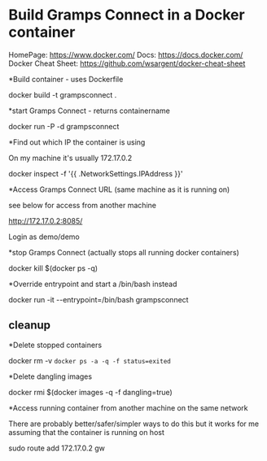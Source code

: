 Build Gramps Connect in a Docker container
==========================================
HomePage: https://www.docker.com/
Docs: https://docs.docker.com/
Docker Cheat Sheet: https://github.com/wsargent/docker-cheat-sheet

*Build container - uses Dockerfile

docker build -t grampsconnect .

*start Gramps Connect - returns containername

docker run -P -d grampsconnect

*Find out which IP the container <containername> is using

On my machine it's usually 172.17.0.2

docker inspect -f '{{ .NetworkSettings.IPAddress }}' <containername>

*Access Gramps Connect URL (same machine as it is running on)

see below for access from another machine

http://172.17.0.2:8085/

Login as demo/demo

*stop Gramps Connect (actually stops all running docker containers)

docker kill $(docker ps -q)

*Override entrypoint and start a /bin/bash instead

docker run -it --entrypoint=/bin/bash grampsconnect 

cleanup
-------

*Delete stopped containers

docker rm -v `docker ps -a -q -f status=exited`

*Delete dangling images

docker rmi $(docker images -q -f dangling=true)

*Access running container from another machine on the same network

There are probably better/safer/simpler ways to do this but it works for me
assuming that the container is running on host <docker-host-ip>

sudo route add 172.17.0.2 gw <docker-host-ip>
